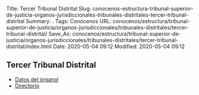 Title: Tercer Tribunal Distrital
Slug: conocenos-estructura-tribunal-superior-de-justicia-organos-jurisdiccionales-tribunales-distritales-tercer-tribunal-distrital
Summary: .
Tags: Conócenos
URL: conocenos/estructura/tribunal-superior-de-justicia/organos-jurisdiccionales/tribunales-distritales/tercer-tribunal-distrital/
Save_As: conocenos/estructura/tribunal-superior-de-justicia/organos-jurisdiccionales/tribunales-distritales/tercer-tribunal-distrital/index.html
Date: 2020-05-04 09:12
Modified: 2020-05-04 09:12


## Tercer Tribunal Distrital


* [Datos del órganol](datos-del-órgano/)
* [Directorio](directorio/)



